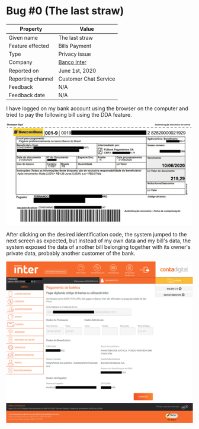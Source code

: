 # Bug #0 (The last straw)

| Property | Value |
|---|---|
| Given name | The last straw |
| Feature effected | Bills Payment |
| Type | Privacy issue |
| Company | [Banco Inter](https://www.bancointer.com.br/) |
| Reported on | June 1st, 2020 |
| Reporting channel | Customer Chat Service |
| Feedback | N/A |
| Feedback date | N/A |

I have logged on my bank account using the browser on the computer and tried to pay the following bill using the DDA feature.

![my bill](artifacts/bug00%20-%20inter%20-%20pdf%20boleto.jpg)

After clicking on the desired identification code, the system jumped to the next screen as expected, but instead of my own data and my bill's data, the system exposed the data of another bill belonging together with its owner's private data, probably another customer of the bank.

![data of another bill](artifacts/bug00%20-%20inter%20-%20tela%20dda%20descricao.jpg)
